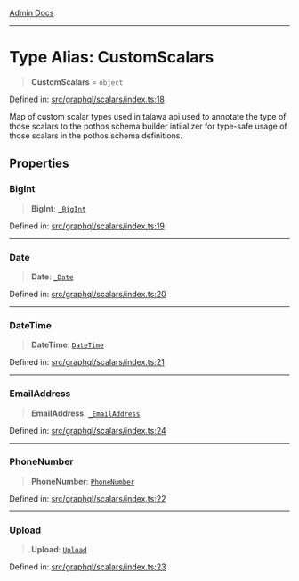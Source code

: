 [Admin Docs](/)

***

# Type Alias: CustomScalars

> **CustomScalars** = `object`

Defined in: [src/graphql/scalars/index.ts:18](https://github.com/Sourya07/talawa-api/blob/3df16fa5fb47e8947dc575f048aef648ae9ebcf8/src/graphql/scalars/index.ts#L18)

Map of custom scalar types used in talawa api used to annotate the type of those scalars to the pothos schema builder intiializer for type-safe usage of those scalars in the pothos schema definitions.

## Properties

### BigInt

> **BigInt**: [`_BigInt`](../BigInt/type-aliases/BigInt.md)

Defined in: [src/graphql/scalars/index.ts:19](https://github.com/Sourya07/talawa-api/blob/3df16fa5fb47e8947dc575f048aef648ae9ebcf8/src/graphql/scalars/index.ts#L19)

***

### Date

> **Date**: [`_Date`](../Date/type-aliases/Date.md)

Defined in: [src/graphql/scalars/index.ts:20](https://github.com/Sourya07/talawa-api/blob/3df16fa5fb47e8947dc575f048aef648ae9ebcf8/src/graphql/scalars/index.ts#L20)

***

### DateTime

> **DateTime**: [`DateTime`](../DateTime/type-aliases/DateTime.md)

Defined in: [src/graphql/scalars/index.ts:21](https://github.com/Sourya07/talawa-api/blob/3df16fa5fb47e8947dc575f048aef648ae9ebcf8/src/graphql/scalars/index.ts#L21)

***

### EmailAddress

> **EmailAddress**: [`_EmailAddress`](../EmailAddress/type-aliases/EmailAddress.md)

Defined in: [src/graphql/scalars/index.ts:24](https://github.com/Sourya07/talawa-api/blob/3df16fa5fb47e8947dc575f048aef648ae9ebcf8/src/graphql/scalars/index.ts#L24)

***

### PhoneNumber

> **PhoneNumber**: [`PhoneNumber`](../PhoneNumber/type-aliases/PhoneNumber.md)

Defined in: [src/graphql/scalars/index.ts:22](https://github.com/Sourya07/talawa-api/blob/3df16fa5fb47e8947dc575f048aef648ae9ebcf8/src/graphql/scalars/index.ts#L22)

***

### Upload

> **Upload**: [`Upload`](../Upload/type-aliases/Upload.md)

Defined in: [src/graphql/scalars/index.ts:23](https://github.com/Sourya07/talawa-api/blob/3df16fa5fb47e8947dc575f048aef648ae9ebcf8/src/graphql/scalars/index.ts#L23)
